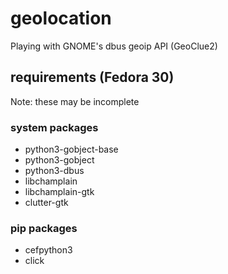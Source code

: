 # geolocation
Playing with GNOME's dbus geoip API (GeoClue2)

## requirements (Fedora 30)
Note: these may be incomplete

### system packages
- python3-gobject-base
- python3-gobject
- python3-dbus
- libchamplain
- libchamplain-gtk
- clutter-gtk

### pip packages
- cefpython3
- click

